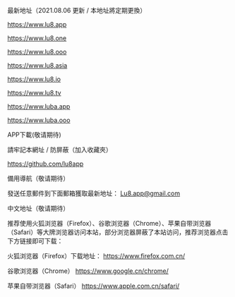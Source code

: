 最新地址（2021.08.06 更新 / 本地址將定期更換）

https://www.lu8.app

https://www.lu8.one

https://www.lu8.ooo

https://www.lu8.asia

https://www.lu8.io

https://www.lu8.tv

https://www.luba.app

https://www.luba.ooo


APP下載(敬请期待)

請牢記本網址 / 防屏蔽（加入收藏夾）

https://github.com/lu8app

備用導航（敬请期待）

發送任意郵件到下面郵箱獲取最新地址：
Lu8.app@gmail.com

中文地址（敬请期待）

推荐使用火狐浏览器（Firefox）、谷歌浏览器（Chrome）、苹果自带浏览器（Safari）等大牌浏览器访问本站，部分浏览器屏蔽了本站访问，推荐浏览器点击下方链接即可下载：

火狐浏览器（Firefox）下载地址： https://www.firefox.com.cn/

谷歌浏览器（Chrome） https://www.google.cn/chrome/

苹果自带浏览器（Safari） https://www.apple.com.cn/safari/
